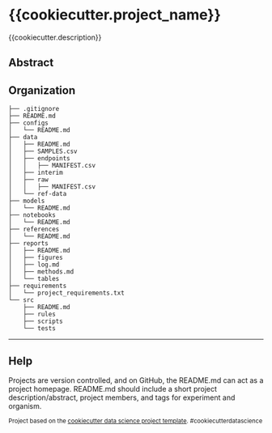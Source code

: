 {{cookiecutter.project_name}}
==============================

{{cookiecutter.description}}

Abstract
-----------

Organization
------------
```
├── .gitignore
├── README.md
├── configs
│   └── README.md
├── data
│   ├── README.md
│   ├── SAMPLES.csv
│   ├── endpoints
│   │   ├── MANIFEST.csv
│   ├── interim
│   ├── raw
│   │   ├── MANIFEST.csv
│   └── ref-data
├── models
│   └── README.md
├── notebooks
│   └── README.md
├── references
│   └── README.md
├── reports
│   ├── README.md
│   ├── figures
│   ├── log.md
│   ├── methods.md
│   └── tables
├── requirements
│   └── project_requirements.txt
└── src
    ├── README.md
    ├── rules
    ├── scripts
    └── tests
```
--------

## Help
Projects are version controlled, and on GitHub, the README.md can act as a project homepage. README.md should include a short project description/abstract, project members, and tags for experiment and organism.

<p><small>Project based on the <a target="_blank" href="https://drivendata.github.io/cookiecutter-data-science/">cookiecutter data science project template</a>. #cookiecutterdatascience</small></p>
